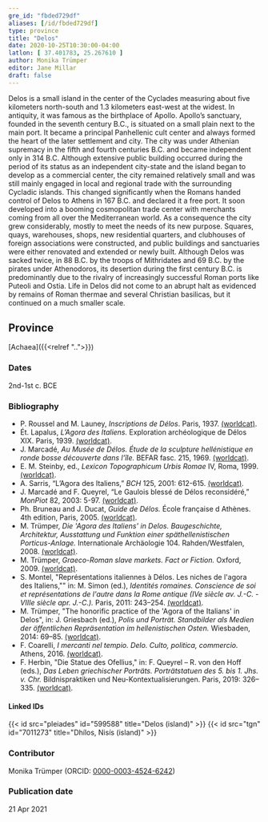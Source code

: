 ```yaml
---
gre_id: "fbded729df"
aliases: [/id/fbded729df]
type: province
title: "Delos"
date: 2020-10-25T10:30:00-04:00
latlon: [ 37.401783, 25.267610 ]
author: Monika Trümper
editor: Jane Millar
draft: false
---
```


Delos is a small island in the center of the Cyclades measuring about five kilometers north-south and 1.3 kilometers east-west at the widest.  In antiquity, it was famous as the birthplace of Apollo. Apollo’s sanctuary, founded in the seventh century B.C., is situated on a small plain next to the main port. It became a principal Panhellenic cult center and always formed the heart of the later settlement and city. The city was under Athenian supremacy in the fifth and fourth centuries B.C. and became independent only in 314 B.C. Although extensive public building occurred during the period of its status as an independent city-state and the island began to develop as a commercial center, the city remained relatively small and was still mainly engaged in local and regional trade with the surrounding Cycladic islands. This changed significantly when the Romans handed control of Delos to Athens in 167 B.C. and declared it a free port. It soon developed into a booming cosmopolitan trade center with merchants coming from all over the Mediterranean world. As a consequence the city grew considerably, mostly to meet the needs of its new purpose. Squares, quays, warehouses, shops, new residential quarters, and clubhouses of foreign associations were constructed, and public buildings and sanctuaries were either renovated and extended or newly built. Although Delos was sacked twice, in 88 B.C. by the troops of Mithridates and 69 B.C. by the pirates under Athenodoros, its desertion during the first century B.C. is predominantly due to the rivalry of increasingly successful Roman ports like Puteoli and Ostia. Life in Delos did not come to an abrupt halt as evidenced by remains of Roman thermae and several Christian basilicas, but it continued on a much smaller scale.

## Province
[Achaea]({{<relref "..">}})

### Dates
2nd-1st c. BCE

### Bibliography
- P. Roussel and M. Launey, *Inscriptions de Délos*. Paris, 1937. [(worldcat)](http://www.worldcat.org/oclc/860534008).
- Ét. Lapalus, *L’Agora des Italiens.* Exploration archéologique de Délos XIX. Paris, 1939. [(worldcat)](http://www.worldcat.org/oclc/603854444).
- J. Marcadé, *Au Musée de Délos. Étude de la sculpture hellénistique en ronde bosse découverte dans l’île.* BEFAR fasc. 215, 1969. [(worldcat)](http://www.worldcat.org/oclc/872196666).
- E. M. Steinby, ed., *Lexicon Topographicum Urbis Romae* IV, Roma, 1999. [(worldcat)](http://www.worldcat.org/oclc/245877051).
- A. Sarris, “L’Agora des Italiens,” *BCH* 125, 2001: 612-615. [(worldcat)](http://www.worldcat.org/oclc/1537699).
- J. Marcadé and F. Queyrel, “Le Gaulois blessé de Délos reconsidéré,” *MonPiot* 82, 2003: 5-97. [(worldcat)](http://www.worldcat.org/oclc/1460650).
- Ph. Bruneau and J. Ducat, *Guide de Délos.* École française d Athènes. 4th edition, Paris, 2005. [(worldcat)](http://www.worldcat.org/oclc/884638358).
- M. Trümper, *Die 'Agora des Italiens' in Delos. Baugeschichte, Architektur, Ausstattung und Funktion einer späthellenistischen Porticus-Anlage.* Internationale Archäologie 104. Rahden/Westfalen, 2008. [(worldcat)](http://www.worldcat.org/oclc/643238596).
- M. Trümper, *Graeco-Roman slave markets. Fact or Fiction.* Oxford, 2009. [(worldcat)](http://www.worldcat.org/oclc/660567181).
- S. Montel, "Représentations italiennes à Délos. Les niches de l'agora des Italiens,"" in: M. Simon (ed.), *Identités romaines. Conscience de soi et représentations de l'autre dans la Rome antique (IVe siècle av. J.-C. - VIIIe siècle apr. J.-C.).* Paris, 2011: 243–254. [(worldcat)](http://www.worldcat.org/oclc/800941877).
- M. Trümper, "The honorific practice of the 'Agora of the Italians' in Delos", in: J. Griesbach (ed.), *Polis und Porträt. Standbilder als Medien der öffentlichen Repräsentation im hellenistischen Osten.* Wiesbaden, 2014: 69–85. [(worldcat)](http://www.worldcat.org/oclc/889706631).
- F. Coarelli, *I mercanti nel tempio. Delo. Culto, politica, commercio.* Athens, 2016. [(worldcat)](http://www.worldcat.org/oclc/966305712).
- F. Herbin, "Die Statue des Ofellius," in: F. Queyrel – R. von den Hoff (eds.), *Das Leben griechischer Porträts. Porträtstatuen des 5. bis 1. Jhs. v. Chr.* Bildnispraktiken und Neu-Kontextualisierungen. Paris, 2019: 326–335. [(worldcat)](http://www.worldcat.org/oclc/1129887972).


#### Linked IDs
{{< id src="pleiades" id="599588" title="Delos (island)" >}}
{{< id src="tgn" id="7011273" title="Dhílos, Nisís (island)" >}}

<!--#### Periodo ID-->
<!-- [PERIODO_ID](https://pleiades.stoa.org/places/PLEIADES_ID) -->

### Contributor
Monika Trümper (ORCID: [0000-0003-4524-6242](https://orcid.org/0000-0003-4524-6242))

### Publication date

21 Apr 2021

<!--### Related articles-->

<!-- Links to other related articles. Leave blank for now -->
